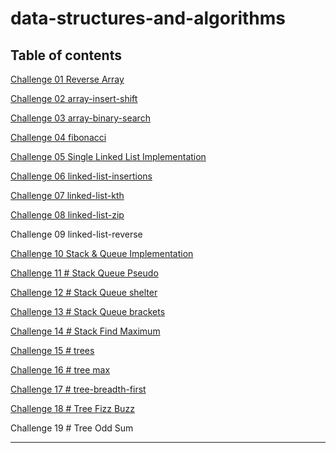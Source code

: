 # data-structures-and-algorithms

## Table of contents

[Challenge 01 Reverse Array](./readMeFiles/CC01.md)

[Challenge 02 array-insert-shift](./readMeFiles/CC02.md)

[Challenge 03 array-binary-search](./readMeFiles/CC03.md)

[Challenge 04 fibonacci](./readMeFiles/CC04.md)

[Challenge 05 Single Linked List Implementation](./readMeFiles/CC05.md)

[Challenge 06 linked-list-insertions](./readMeFiles/CC06.md)

[Challenge 07 linked-list-kth](./readMeFiles/CC07.md)

[Challenge 08 linked-list-zip](./readMeFiles/CC08.md)

Challenge 09 linked-list-reverse

[Challenge 10 Stack & Queue Implementation](./readMeFiles/CC10.md)

[Challenge 11 # Stack Queue Pseudo](./readMeFiles/CC11.md)

[Challenge 12 # Stack Queue shelter](./readMeFiles/CC12.md)

[Challenge 13 # Stack Queue brackets](./readMeFiles/CC13.md)

[Challenge 14 # Stack Find Maximum](./readMeFiles/CC14.md)

[Challenge 15 # trees](./readMeFiles/CC15.md)

[Challenge 16 # tree max](./readMeFiles/CC16.md)

[Challenge 17 # tree-breadth-first](./readMeFiles/CC17.md)

[Challenge 18 # Tree Fizz Buzz](./readMeFiles/CC18.md)

Challenge 19 # Tree Odd Sum



---
